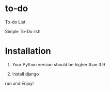# to-do
To-do List

Simple To-Do list!

# Installation

1. Your Python version should be higher than 3.9

2. Install django

run and Enjoy!
